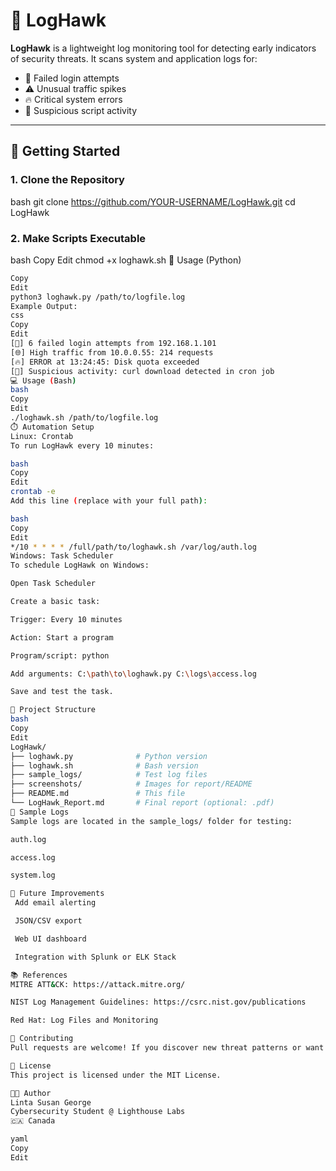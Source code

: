 # 🦅 LogHawk

**LogHawk** is a lightweight log monitoring tool for detecting early indicators of security threats. It scans system and application logs for:

- 🛑 Failed login attempts
- ⚠️ Unusual traffic spikes
- 🔥 Critical system errors
- 🦠 Suspicious script activity

---

## 📌 Getting Started

### 1. Clone the Repository

bash
git clone https://github.com/YOUR-USERNAME/LogHawk.git
cd LogHawk
### 2. Make Scripts Executable
bash
Copy
Edit
chmod +x loghawk.sh
🐍 Usage (Python)
```bash
Copy
Edit
python3 loghawk.py /path/to/logfile.log
Example Output:
css
Copy
Edit
[🔐] 6 failed login attempts from 192.168.1.101
[🌐] High traffic from 10.0.0.55: 214 requests
[🔥] ERROR at 13:24:45: Disk quota exceeded
[🦠] Suspicious activity: curl download detected in cron job
💻 Usage (Bash)
bash
Copy
Edit
./loghawk.sh /path/to/logfile.log
⏱️ Automation Setup
Linux: Crontab
To run LogHawk every 10 minutes:

bash
Copy
Edit
crontab -e
Add this line (replace with your full path):

bash
Copy
Edit
*/10 * * * * /full/path/to/loghawk.sh /var/log/auth.log
Windows: Task Scheduler
To schedule LogHawk on Windows:

Open Task Scheduler

Create a basic task:

Trigger: Every 10 minutes

Action: Start a program

Program/script: python

Add arguments: C:\path\to\loghawk.py C:\logs\access.log

Save and test the task.

📂 Project Structure
bash
Copy
Edit
LogHawk/
├── loghawk.py              # Python version
├── loghawk.sh              # Bash version
├── sample_logs/            # Test log files
├── screenshots/            # Images for report/README
├── README.md               # This file
└── LogHawk_Report.md       # Final report (optional: .pdf)
🧪 Sample Logs
Sample logs are located in the sample_logs/ folder for testing:

auth.log

access.log

system.log

🔄 Future Improvements
 Add email alerting

 JSON/CSV export

 Web UI dashboard

 Integration with Splunk or ELK Stack

📚 References
MITRE ATT&CK: https://attack.mitre.org/

NIST Log Management Guidelines: https://csrc.nist.gov/publications

Red Hat: Log Files and Monitoring

🤝 Contributing
Pull requests are welcome! If you discover new threat patterns or want to improve the tool, feel free to contribute.

📄 License
This project is licensed under the MIT License.

👨‍💻 Author
Linta Susan George
Cybersecurity Student @ Lighthouse Labs
🇨🇦 Canada

yaml
Copy
Edit
